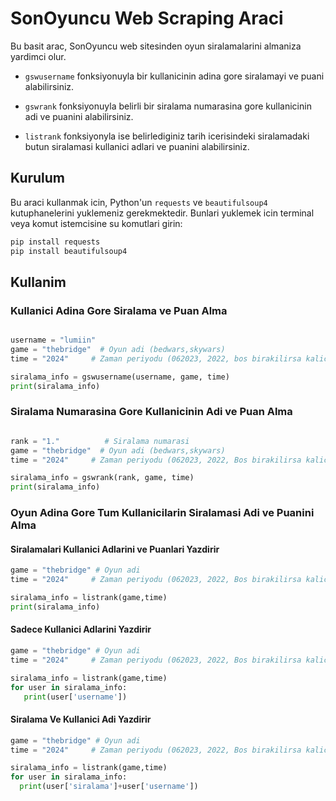 # SonOyuncu Web Scraping Araci

 Bu basit arac, SonOyuncu web sitesinden oyun siralamalarini almaniza yardimci olur.

 - `gswusername` fonksiyonuyla bir kullanicinin adina gore siralamayi ve puani alabilirsiniz. 
 
 - `gswrank` fonksiyonuyla belirli bir siralama numarasina gore kullanicinin adi ve puanini alabilirsiniz.

 - `listrank` fonksiyonyla ise belirlediginiz tarih icerisindeki siralamadaki butun siralamasi kullanici adlari ve puanini alabilirsiniz.

 ## Kurulum

 Bu araci kullanmak icin, Python'un `requests` ve `beautifulsoup4` kutuphanelerini yuklemeniz gerekmektedir. Bunlari yuklemek icin terminal veya komut istemcisine su komutlari girin:

 ```bash
 pip install requests
 pip install beautifulsoup4
 ```

## Kullanim

 ### **Kullanici Adina Gore Siralama ve Puan Alma**

 ```python

 username = "lumiin"
 game = "thebridge"  # Oyun adi (bedwars,skywars)
 time = "2024"     # Zaman periyodu (062023, 2022, bos birakilirsa kalici siralama)

 siralama_info = gswusername(username, game, time)
 print(siralama_info)
 ```

 ### **Siralama Numarasina Gore Kullanicinin Adi ve Puan Alma**

 ```python

 rank = "1."          # Siralama numarasi
 game = "thebridge"  # Oyun adi (bedwars,skywars)
 time = "2024"     # Zaman periyodu (062023, 2022, Bos birakilirsa kalici siralama)

 siralama_info = gswrank(rank, game, time)
 print(siralama_info)
 ```

 ### **Oyun Adina Gore Tum Kullanicilarin Siralamasi Adi ve Puanini Alma**
 
 #### Siralamalari Kullanici Adlarini ve Puanlari Yazdirir

 ```python
 game = "thebridge" # Oyun adi
 time = "2024"     # Zaman periyodu (062023, 2022, Bos birakilirsa kalici siralama)

 siralama_info = listrank(game,time)
 print(siralama_info)
 ```

 #### Sadece Kullanici Adlarini Yazdirir

 ```python
 game = "thebridge" # Oyun adi
 time = "2024"     # Zaman periyodu (062023, 2022, Bos birakilirsa kalici siralama)

 siralama_info = listrank(game,time)
 for user in siralama_info:
    print(user['username'])
 ```

 #### Siralama Ve Kullanici Adi Yazdirir

  ```python
 game = "thebridge" # Oyun adi
 time = "2024"     # Zaman periyodu (062023, 2022, Bos birakilirsa kalici siralama)

 siralama_info = listrank(game,time)
 for user in siralama_info:
    print(user['siralama']+user['username'])
 ```